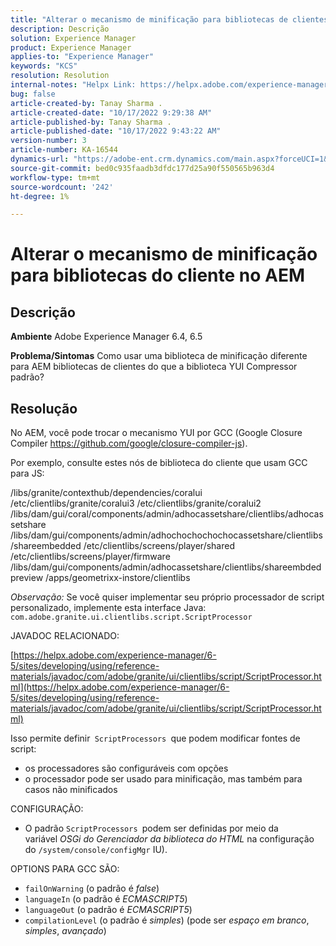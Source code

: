 ```yaml
---
title: "Alterar o mecanismo de minificação para bibliotecas de clientes em AEM"
description: Descrição
solution: Experience Manager
product: Experience Manager
applies-to: "Experience Manager"
keywords: "KCS"
resolution: Resolution
internal-notes: "Helpx Link: https://helpx.adobe.com/experience-manager/kb/how-to-change-the-minification-engine-for-client-libraries-in-AEM.html"
bug: false
article-created-by: Tanay Sharma .
article-created-date: "10/17/2022 9:29:38 AM"
article-published-by: Tanay Sharma .
article-published-date: "10/17/2022 9:43:22 AM"
version-number: 3
article-number: KA-16544
dynamics-url: "https://adobe-ent.crm.dynamics.com/main.aspx?forceUCI=1&pagetype=entityrecord&etn=knowledgearticle&id=f9670338-fe4d-ed11-bba2-0022480868ff"
source-git-commit: bed0c935faadb3dfdc177d25a90f550565b963d4
workflow-type: tm+mt
source-wordcount: '242'
ht-degree: 1%

---
```


# Alterar o mecanismo de minificação para bibliotecas do cliente no AEM

## Descrição

<b>Ambiente</b>
Adobe Experience Manager 6.4, 6.5


<b>Problema/Sintomas</b>
Como usar uma biblioteca de minificação diferente para AEM bibliotecas de clientes do que a biblioteca YUI Compressor padrão?


## Resolução


No AEM, você pode trocar o mecanismo YUI por GCC (Google Closure Compiler https://github.com/google/closure-compiler-js).

Por exemplo, consulte estes nós de biblioteca do cliente que usam GCC para JS:

/libs/granite/contexthub/dependencies/coralui /etc/clientlibs/granite/coralui3 /etc/clientlibs/granite/coralui2 /libs/dam/gui/coral/components/admin/adhocassetshare/clientlibs/adhocassetshare /libs/dam/gui/components/admin/adhochochochochocassetshare/clientlibs/shareembedded /etc/clientlibs/screens/player/shared /etc/clientlibs/screens/player/firmware /libs/dam/gui/components/admin/adhocassetshare/clientlibs/shareembdedpreview /apps/geometrixx-instore/clientlibs



*Observação:* Se você quiser implementar seu próprio processador de script personalizado, implemente esta interface Java:
`com.adobe.granite.ui.clientlibs.script.ScriptProcessor`



JAVADOC RELACIONADO:

[https://helpx.adobe.com/experience-manager/6-5/sites/developing/using/reference-materials/javadoc/com/adobe/granite/ui/clientlibs/script/ScriptProcessor.html](https://helpx.adobe.com/experience-manager/6-5/sites/developing/using/reference-materials/javadoc/com/adobe/granite/ui/clientlibs/script/ScriptProcessor.html)

Isso permite definir` ScriptProcessors `que podem modificar fontes de script:

- os processadores são configuráveis com opções
- o processador pode ser usado para minificação, mas também para casos não minificados




CONFIGURAÇÃO:

- O padrão `ScriptProcessors `podem ser definidas por meio da variável *OSGi do Gerenciador da biblioteca do HTML* na configuração do `/system/console/configMgr` IU).




OPTIONS PARA GCC SÃO:

- `failOnWarning` (o padrão é *false*)
- `languageIn` (o padrão é *ECMASCRIPT5*)
- `languageOut` (o padrão é *ECMASCRIPT5*)
- `compilationLevel` (o padrão é *simples*) (pode ser *espaço em branco*, *simples*, *avançado*)

